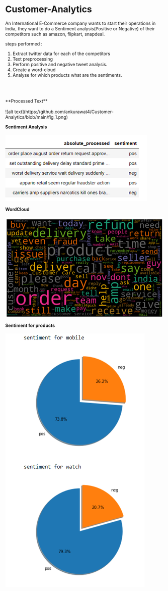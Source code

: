 # Customer-Analytics
An International E-Commerce company wants to start their operations in India, they want to do a Sentiment analysis(Positive or Negative) of their competitors such as amazon, flipkart, snapdeal.

steps performed : 
1) Extract twitter data for each of the competitors
2) Text preprocessing
3) Perform positive and negative tweet analysis.
4) Create a word-cloud
5) Analyse for which products what are the sentiments.
<br>
<br><br>
**Processed Text**<br><br>
![alt text](https://github.com/ankurawat4/Customer-Analytics/blob/main/fig_1.png)

**Sentiment Analysis**<br><br>
![alt text](https://github.com/ankurawat4/Customer-Analytics/blob/main/fig_4.png)

**WordCloud**<br><br>
![alt text](https://github.com/ankurawat4/Customer-Analytics/blob/main/cloud.png)

**Sentiment for products**<br><br>
![alt text]( https://github.com/ankurawat4/Customer-Analytics/blob/main/fig_5.png )
